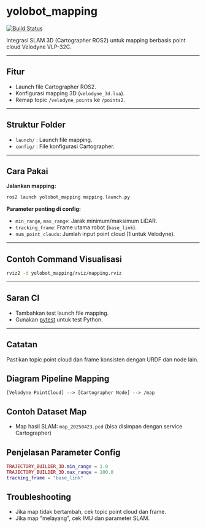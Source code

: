 # yolobot_mapping

[![Build Status](https://github.com/yourusername/yolobot/actions/workflows/ci.yml/badge.svg)](https://github.com/yourusername/yolobot/actions)

Integrasi SLAM 3D (Cartographer ROS2) untuk mapping berbasis point cloud Velodyne VLP-32C.

---

## Fitur
- Launch file Cartographer ROS2.
- Konfigurasi mapping 3D (`velodyne_3d.lua`).
- Remap topic `/velodyne_points` ke `/points2`.

---

## Struktur Folder
- `launch/` : Launch file mapping.
- `config/` : File konfigurasi Cartographer.

---

## Cara Pakai

**Jalankan mapping:**
```sh
ros2 launch yolobot_mapping mapping.launch.py
```

**Parameter penting di config:**
- `min_range`, `max_range`: Jarak minimum/maksimum LiDAR.
- `tracking_frame`: Frame utama robot (`base_link`).
- `num_point_clouds`: Jumlah input point cloud (1 untuk Velodyne).

---

## Contoh Command Visualisasi
```sh
rviz2 -d yolobot_mapping/rviz/mapping.rviz
```

---

## Saran CI
- Tambahkan test launch file mapping.
- Gunakan [pytest](https://docs.pytest.org/en/stable/) untuk test Python.

---

## Catatan
Pastikan topic point cloud dan frame konsisten dengan URDF dan node lain.

## Diagram Pipeline Mapping

```
[Velodyne PointCloud] --> [Cartographer Node] --> /map
```

## Contoh Dataset Map

- Map hasil SLAM: `map_20250423.pcd` (bisa disimpan dengan service Cartographer)

## Penjelasan Parameter Config

```lua
TRAJECTORY_BUILDER_3D.min_range = 1.0
TRAJECTORY_BUILDER_3D.max_range = 100.0
tracking_frame = "base_link"
```

## Troubleshooting

- Jika map tidak bertambah, cek topic point cloud dan frame.
- Jika map "melayang", cek IMU dan parameter SLAM.